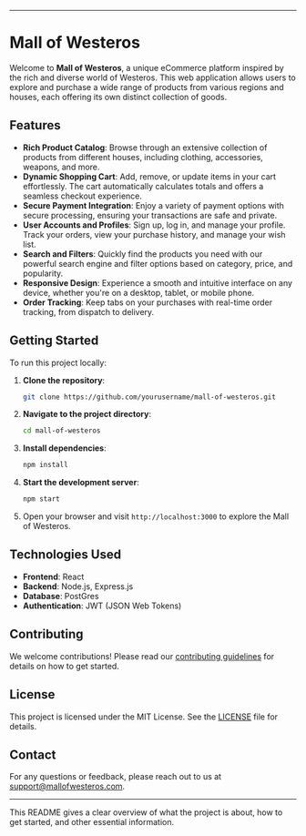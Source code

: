 

---

# Mall of Westeros

Welcome to **Mall of Westeros**, a unique eCommerce platform inspired by the rich and diverse world of Westeros. This web application allows users to explore and purchase a wide range of products from various regions and houses, each offering its own distinct collection of goods.

## Features

- **Rich Product Catalog**: Browse through an extensive collection of products from different houses, including clothing, accessories, weapons, and more.
- **Dynamic Shopping Cart**: Add, remove, or update items in your cart effortlessly. The cart automatically calculates totals and offers a seamless checkout experience.
- **Secure Payment Integration**: Enjoy a variety of payment options with secure processing, ensuring your transactions are safe and private.
- **User Accounts and Profiles**: Sign up, log in, and manage your profile. Track your orders, view your purchase history, and manage your wish list.
- **Search and Filters**: Quickly find the products you need with our powerful search engine and filter options based on category, price, and popularity.
- **Responsive Design**: Experience a smooth and intuitive interface on any device, whether you're on a desktop, tablet, or mobile phone.
- **Order Tracking**: Keep tabs on your purchases with real-time order tracking, from dispatch to delivery.

## Getting Started

To run this project locally:

1. **Clone the repository**:
   ```bash
   git clone https://github.com/yourusername/mall-of-westeros.git
   ```
2. **Navigate to the project directory**:
   ```bash
   cd mall-of-westeros
   ```
3. **Install dependencies**:
   ```bash
   npm install
   ```
4. **Start the development server**:
   ```bash
   npm start
   ```
5. Open your browser and visit `http://localhost:3000` to explore the Mall of Westeros.

## Technologies Used

- **Frontend**: React
- **Backend**: Node.js, Express.js
- **Database**: PostGres
- **Authentication**: JWT (JSON Web Tokens)

## Contributing

We welcome contributions! Please read our [contributing guidelines](CONTRIBUTING.md) for details on how to get started.

## License

This project is licensed under the MIT License. See the [LICENSE](LICENSE) file for details.

## Contact

For any questions or feedback, please reach out to us at support@mallofwesteros.com.

---

This README gives a clear overview of what the project is about, how to get started, and other essential information.
